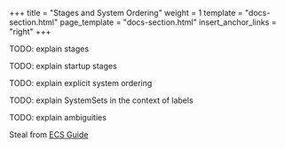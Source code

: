 +++
title = "Stages and System Ordering"
weight = 1
template = "docs-section.html"
page_template = "docs-section.html"
insert_anchor_links = "right"
+++

TODO: explain stages

TODO: explain startup stages

TODO: explain explicit system ordering

TODO: explain SystemSets in the context of labels

TODO: explain ambiguities

Steal from [ECS Guide](https://github.com/bevyengine/bevy/blob/main/examples/ecs/ecs_guide.rs#L282)
